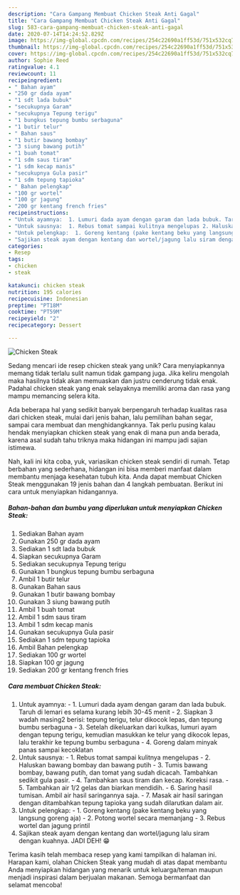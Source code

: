 ```yaml
---
description: "Cara Gampang Membuat Chicken Steak Anti Gagal"
title: "Cara Gampang Membuat Chicken Steak Anti Gagal"
slug: 583-cara-gampang-membuat-chicken-steak-anti-gagal
date: 2020-07-14T14:24:52.829Z
image: https://img-global.cpcdn.com/recipes/254c22690a1ff53d/751x532cq70/chicken-steak-foto-resep-utama.jpg
thumbnail: https://img-global.cpcdn.com/recipes/254c22690a1ff53d/751x532cq70/chicken-steak-foto-resep-utama.jpg
cover: https://img-global.cpcdn.com/recipes/254c22690a1ff53d/751x532cq70/chicken-steak-foto-resep-utama.jpg
author: Sophie Reed
ratingvalue: 4.1
reviewcount: 11
recipeingredient:
- " Bahan ayam"
- "250 gr dada ayam"
- "1 sdt lada bubuk"
- "secukupnya Garam"
- "secukupnya Tepung terigu"
- "1 bungkus tepung bumbu serbaguna"
- "1 butir telur"
- " Bahan saus"
- "1 butir bawang bombay"
- "3 siung bawang putih"
- "1 buah tomat"
- "1 sdm saus tiram"
- "1 sdm kecap manis"
- "secukupnya Gula pasir"
- "1 sdm tepung tapioka"
- " Bahan pelengkap"
- "100 gr wortel"
- "100 gr jagung"
- "200 gr kentang french fries"
recipeinstructions:
- "Untuk ayamnya:  1. Lumuri dada ayam dengan garam dan lada bubuk. Taruh di lemari es selama kurang lebih 30-45 menit 2. Siapkan 3 wadah masing2 berisi: tepung terigu, telur dikocok lepas, dan tepung bumbu serbaguna 3. Setelah dikeluarkan dari kulkas, lumuri ayam dengan tepung terigu, kemudian masukkan ke telur yang dikocok lepas, lalu terakhir ke tepung bumbu serbaguna 4. Goreng dalam minyak panas sampai kecoklatan"
- "Untuk sausnya:  1. Rebus tomat sampai kulitnya mengelupas 2. Haluskan bawang bombay dan bawang putih  3. Tumis bawang bombay, bawang putih, dan tomat yang sudah dicacah. Tambahkan sedikit gula pasir. 4. Tambahkan saus tiram dan kecap. Koreksi rasa. 5. Tambahkan air 1/2 gelas dan biarkan mendidih.  6. Saring hasil tumisan. Ambil air hasil saringannya saja. 7. Masak air hasil saringan dengan ditambahkan tepung tapioka yang sudah dilarutkan dalam air."
- "Untuk pelengkap:  1. Goreng kentang (pake kentang beku yang langsung goreng aja) 2. Potong wortel secara memanjang 3. Rebus wortel dan jagung printil"
- "Sajikan steak ayam dengan kentang dan wortel/jagung lalu siram dengan kuahnya. JADI DEH! 😁"
categories:
- Resep
tags:
- chicken
- steak

katakunci: chicken steak 
nutrition: 195 calories
recipecuisine: Indonesian
preptime: "PT18M"
cooktime: "PT59M"
recipeyield: "2"
recipecategory: Dessert

---
```



![Chicken Steak](https://img-global.cpcdn.com/recipes/254c22690a1ff53d/751x532cq70/chicken-steak-foto-resep-utama.jpg)

Sedang mencari ide resep chicken steak yang unik? Cara menyiapkannya memang tidak terlalu sulit namun tidak gampang juga. Jika keliru mengolah maka hasilnya tidak akan memuaskan dan justru cenderung tidak enak. Padahal chicken steak yang enak selayaknya memiliki aroma dan rasa yang mampu memancing selera kita.

Ada beberapa hal yang sedikit banyak berpengaruh terhadap kualitas rasa dari chicken steak, mulai dari jenis bahan, lalu pemilihan bahan segar, sampai cara membuat dan menghidangkannya. Tak perlu pusing kalau hendak menyiapkan chicken steak yang enak di mana pun anda berada, karena asal sudah tahu triknya maka hidangan ini mampu jadi sajian istimewa.




Nah, kali ini kita coba, yuk, variasikan chicken steak sendiri di rumah. Tetap berbahan yang sederhana, hidangan ini bisa memberi manfaat dalam membantu menjaga kesehatan tubuh kita. Anda dapat membuat Chicken Steak menggunakan 19 jenis bahan dan 4 langkah pembuatan. Berikut ini cara untuk menyiapkan hidangannya.

<!--inarticleads1-->

##### Bahan-bahan dan bumbu yang diperlukan untuk menyiapkan Chicken Steak:

1. Sediakan  Bahan ayam
1. Gunakan 250 gr dada ayam
1. Sediakan 1 sdt lada bubuk
1. Siapkan secukupnya Garam
1. Sediakan secukupnya Tepung terigu
1. Gunakan 1 bungkus tepung bumbu serbaguna
1. Ambil 1 butir telur
1. Gunakan  Bahan saus
1. Gunakan 1 butir bawang bombay
1. Gunakan 3 siung bawang putih
1. Ambil 1 buah tomat
1. Ambil 1 sdm saus tiram
1. Ambil 1 sdm kecap manis
1. Gunakan secukupnya Gula pasir
1. Sediakan 1 sdm tepung tapioka
1. Ambil  Bahan pelengkap
1. Sediakan 100 gr wortel
1. Siapkan 100 gr jagung
1. Sediakan 200 gr kentang french fries




<!--inarticleads2-->

##### Cara membuat Chicken Steak:

1. Untuk ayamnya:  - 1. Lumuri dada ayam dengan garam dan lada bubuk. Taruh di lemari es selama kurang lebih 30-45 menit - 2. Siapkan 3 wadah masing2 berisi: tepung terigu, telur dikocok lepas, dan tepung bumbu serbaguna - 3. Setelah dikeluarkan dari kulkas, lumuri ayam dengan tepung terigu, kemudian masukkan ke telur yang dikocok lepas, lalu terakhir ke tepung bumbu serbaguna - 4. Goreng dalam minyak panas sampai kecoklatan
1. Untuk sausnya:  - 1. Rebus tomat sampai kulitnya mengelupas - 2. Haluskan bawang bombay dan bawang putih  - 3. Tumis bawang bombay, bawang putih, dan tomat yang sudah dicacah. Tambahkan sedikit gula pasir. - 4. Tambahkan saus tiram dan kecap. Koreksi rasa. - 5. Tambahkan air 1/2 gelas dan biarkan mendidih.  - 6. Saring hasil tumisan. Ambil air hasil saringannya saja. - 7. Masak air hasil saringan dengan ditambahkan tepung tapioka yang sudah dilarutkan dalam air.
1. Untuk pelengkap:  - 1. Goreng kentang (pake kentang beku yang langsung goreng aja) - 2. Potong wortel secara memanjang - 3. Rebus wortel dan jagung printil
1. Sajikan steak ayam dengan kentang dan wortel/jagung lalu siram dengan kuahnya. JADI DEH! 😁




Terima kasih telah membaca resep yang kami tampilkan di halaman ini. Harapan kami, olahan Chicken Steak yang mudah di atas dapat membantu Anda menyiapkan hidangan yang menarik untuk keluarga/teman maupun menjadi inspirasi dalam berjualan makanan. Semoga bermanfaat dan selamat mencoba!
